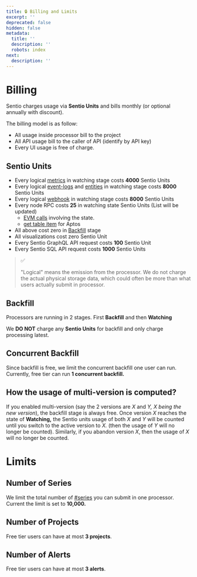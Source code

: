 ```yaml
---
title: 🔒 Billing and Limits
excerpt: ''
deprecated: false
hidden: false
metadata:
  title: ''
  description: ''
  robots: index
next:
  description: ''
---
```

# Billing

Sentio charges usage via **Sentio Units** and bills monthly (or optional annually with discount).

The billing model is as follow:

* All usage inside processor bill to the project
* All API usage bill to the caller of API (identify by API key)
* Every UI usage is free of charge.

## Sentio Units

* Every logical [metrics](metrics "mention") in watching stage costs **4000** Sentio Units
* Every logical [event-logs](event-logs "mention") and [entities](entities "mention") in watching stage costs **8000** Sentio Units
* Every logical [webhook](webhook "mention") in watching stage costs **8000** Sentio Units
* Every node RPC costs **25** in watching state Sentio Units (List will be updated)
  * [EVM calls](https://ethereum.org/en/developers/docs/apis/json-rpc/#default-block) involving the state.
  * [get table item](https://fullnode.devnet.aptoslabs.com/v1/spec#/operations/get_table_item) for Aptos
* All above cost zero in [Backfill](#Backfill) stage
* All visualizations cost zero Sentio Unit
* Every Sentio GraphQL API request costs **100** Sentio Unit
* Every Sentio SQL API request costs **1000** Sentio Units

> ✅
>
> "Logical" means the emission from the processor. We do not charge the actual physical storage data, which could often be more than what users actually submit in processor.

## Backfill

Processors are running in 2 stages. First **Backfill** and then **Watching**

We **DO NOT** charge any **Sentio Units** for backfill and only charge processing latest.

## Concurrent Backfill

Since backfill is free, we limit the concurrent backfill one user can run. Currently, free tier can run **1 concurrent backfill.**

## How the usage of multi-version is computed?

If you enabled multi-version (say the 2 versions are *X* and *Y, X being the new version*), the backfill stage is always free. Once version *X* reaches the state of **Watching,** the Sentio units usage of both *X* and *Y* will be counted until you switch to the active version to *X.* (then the usage of *Y* will no longer be counted). Similarly, if you abandon version *X*, then the usage of *X* will no longer be counted.

# Limits

## Number of Series

We limit the total number of [#series](metrics#series "mention") you can submit in one processor. Current the limit is set to **10,000.**

## Number of Projects

Free tier users can have at most **3 projects**.

## Number of Alerts

Free tier users can have at most **3 alerts**.